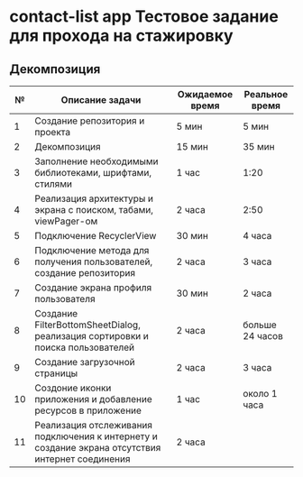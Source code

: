 # contact-list app Тестовое задание для прохода на стажировку

## Декомпозиция

№ | Описание задачи | Ожидаемое время | Реальное время
--|-----------------|-----------------|----------------
1 | Создание репозитория и проекта | 5 мин | 5 мин
2 | Декомпозиция | 15 мин | 35 мин
3 | Заполнение необходимыми библиотеками, шрифтами, стилями | 1 час | 1:20
4 | Реализация архитектуры и экрана с поиском, табами, viewPager-ом | 2 часа | 2:50
5 | Подключение RecyclerView | 30 мин | 4 часа
6 | Подключение метода для получения пользователей, создание репозитория | 2 часа | 3 часа
7 | Создание экрана профиля пользователя | 30 мин | 2 часа
8 | Создание FilterBottomSheetDialog, реализация сортировки и поиска пользователей | 2 часа | больше 24 часов
9 | Создание загрузочной страницы | 2 часа | 3 часа
10 | Создоние иконки приложения и добавление ресурсов в приложение | 1 час | около 1 часа 
11 | Реализация отслеживания подключения к интернету и создание  экрана отсутствия интернет соединения | 2 часа |
